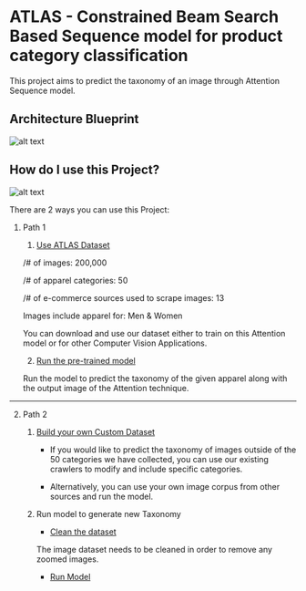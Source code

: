 # ATLAS - Constrained Beam Search Based Sequence model for product category classification

This project aims to predict the taxonomy of an image through Attention Sequence model. 

## Architecture Blueprint
![alt text](https://github.com/vumaasha/Atlas/blob/master/img/blueprint.png "Architecture")

## How do I use this Project?
![alt text](https://github.com/vumaasha/Atlas/blob/master/img/Path.png "Path")

There are 2 ways you can use this Project:

1. Path 1
    1. [Use ATLAS Dataset](https://github.com/vumaasha/Atlas/blob/master/dataset/README.md)
    
    /# of images: 200,000
    
    /# of apparel categories: 50
    
    /# of e-commerce sources used to scrape images: 13
    
    Images include apparel for: Men & Women
    
    You can download and use our dataset either to train on this Attention model or for other Computer Vision Applications.
    
    2. [Run the pre-trained model](https://github.com/vumaasha/Atlas/blob/master/models/apparel_classification/README.md)

    Run the model to predict the taxonomy of the given apparel along with the output image of the Attention technique.

*** 

2. Path 2
    1. [Build your own Custom Dataset](https://github.com/vumaasha/Atlas/blob/master/dataset/README.md)
    
        * If you would like to predict the taxonomy of images outside of the 50 categories we have collected, you can use our existing crawlers to modify and include specific categories.
        
        * Alternatively, you can use your own image corpus from other sources and run the model.     
           
    2. Run model to generate new Taxonomy
    
       * [Clean the dataset](https://github.com/vumaasha/Atlas/blob/master/models/normal_vs_zoomed/README.md)
       
       The image dataset needs to be cleaned in order to remove any zoomed images. 
       
       * [Run Model](https://github.com/vumaasha/Atlas/blob/master/models/apparel_classification/README.md)
      
      
     
